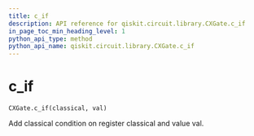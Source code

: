 ```yaml
---
title: c_if
description: API reference for qiskit.circuit.library.CXGate.c_if
in_page_toc_min_heading_level: 1
python_api_type: method
python_api_name: qiskit.circuit.library.CXGate.c_if
---
```


# c\_if

<span id="qiskit.circuit.library.CXGate.c_if" />

`CXGate.c_if(classical, val)`

Add classical condition on register classical and value val.

